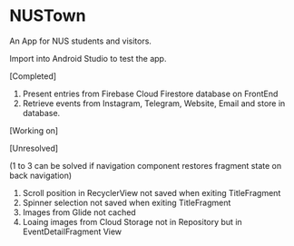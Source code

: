 # NUSTown

An App for NUS students and visitors.

Import into Android Studio to test the app.

[Completed]
1. Present entries from Firebase Cloud Firestore database on FrontEnd
2. Retrieve events from Instagram, Telegram, Website, Email and store in database.

[Working on]


[Unresolved]

(1 to 3 can be solved if navigation component restores fragment state on back navigation)
1. Scroll position in RecyclerView not saved when exiting TitleFragment
2. Spinner selection not saved when exiting TitleFragment
3. Images from Glide not cached
4. Loaing images from Cloud Storage not in Repository but in EventDetailFragment View

